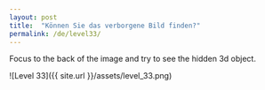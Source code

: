 ```yaml
---
layout: post
title:  "Können Sie das verborgene Bild finden?"
permalink: /de/level33/
---
```

Focus to the back of the image and try to see the hidden 3d object.

![Level 33]({{ site.url }}/assets/level_33.png)